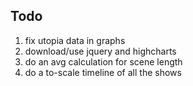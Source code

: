 ## Todo

1. fix utopia data in graphs
1. download/use jquery and highcharts
1. do an avg calculation for scene length
1. do a to-scale timeline of all the shows
